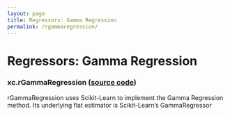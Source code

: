 ```yaml
---
layout: page
title: Regressors: Gamma Regression
permalink: /rgammaregression/
---
```


# Regressors: Gamma Regression
### xc.rGammaRegression ([source code](https://github.com/kjhall01/xcast/blob/b1764eaa1bfaf17c85447f6571caf016a13b2915/src/estimators/regressors.py#L97)) 
rGammaRegression uses Scikit-Learn to implement the Gamma Regression method. Its underlying flat estimator is Scikit-Learn’s GammaRegressor
